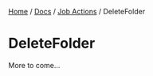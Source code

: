 [Home](/README.md) / [Docs](/docs/README.md) / [Job Actions](/docs/job-actions/README.md) / DeleteFolder

# DeleteFolder
More to come...